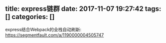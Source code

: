 title: express链群
date: 2017-11-07 19:27:42
tags: []
categories: []
---
express结合Webpack的全栈自动刷新: https://segmentfault.com/a/1190000004505747
